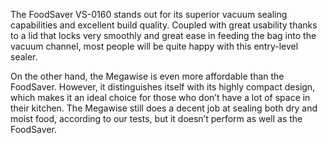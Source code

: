 The FoodSaver VS-0160 stands out for its superior vacuum sealing capabilities and excellent build quality. Coupled with great usability thanks to a lid that locks very smoothly and great ease in feeding the bag into the vacuum channel, most people will be quite happy with this entry-level sealer.

On the other hand, the Megawise is even more affordable than the FoodSaver. However, it distinguishes itself with its highly compact design, which makes it an ideal choice for those who don’t have a lot of space in their kitchen. The Megawise still does a decent job at sealing both dry and moist food, according to our tests, but it doesn’t perform as well as the FoodSaver.